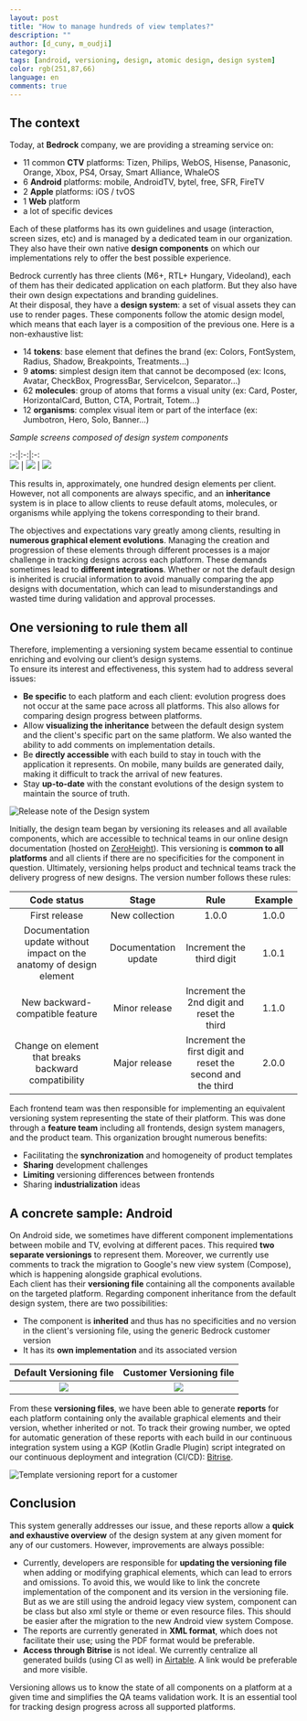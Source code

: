 ```yaml
---
layout: post
title: "How to manage hundreds of view templates?"
description: ""
author: [d_cuny, m_oudji]
category: 
tags: [android, versioning, design, atomic design, design system]
color: rgb(251,87,66)
language: en
comments: true
---
```


## The context

Today, at **Bedrock** company, we are providing a streaming service on:
- 11 common **CTV** platforms: Tizen, Philips, WebOS, Hisense, Panasonic, Orange, Xbox, PS4, Orsay, Smart Alliance, WhaleOS
- 6 **Android** platforms: mobile, AndroidTV, bytel, free, SFR, FireTV
- 2 **Apple** platforms: iOS / tvOS
- 1 **Web** platform
- a lot of specific devices

Each of these platforms has its own guidelines and usage (interaction, screen sizes, etc) and is managed by a dedicated team in our organization. They also have their own native **design components** on which our implementations rely to offer the best possible experience.  

Bedrock currently has three clients (M6+, RTL+ Hungary, Videoland), each of them has their dedicated application on each platform. But they also have their own design expectations and branding guidelines.  
At their disposal, they have a **design system**: a set of visual assets they can use to render pages. These components follow the atomic design model, which means that each layer is a composition of the previous one. Here is a non-exhaustive list: 
- 14 **tokens**: base element that defines the brand (ex: Colors, FontSystem, Radius, Shadow, Breakpoints, Treatments...)
- 9 **atoms**: simplest design item that cannot be decomposed (ex: Icons, Avatar, CheckBox, ProgressBar, ServiceIcon, Separator...)
- 62 **molecules**: group of atoms that forms a visual unity (ex: Card, Poster, HorizontalCard, Button, CTA, Portrait, Totem...)
- 12 **organisms**: complex visual item or part of the interface (ex: Jumbotron, Hero, Solo, Banner...)

_Sample screens composed of design system components_

:-:|:-:|:-:  
![](/images/posts/2024-08-02-how-to-manage-hundreds-of-templates/home-m6plus.png) | ![](/images/posts/2024-08-02-how-to-manage-hundreds-of-templates/home-videoland.png) | ![](/images/posts/2024-08-02-how-to-manage-hundreds-of-templates/home-rtlhu.png)  

This results in, approximately, one hundred design elements per client. However, not all components are always specific, and an **inheritance** system is in place to allow clients to reuse default atoms, molecules, or organisms while applying the tokens corresponding to their brand.  

The objectives and expectations vary greatly among clients, resulting in **numerous graphical element evolutions**. Managing the creation and progression of these elements through different processes is a major challenge in tracking designs across each platform. These demands sometimes lead to **different integrations**. Whether or not the default design is inherited is crucial information to avoid manually comparing the app designs with documentation, which can lead to misunderstandings and wasted time during validation and approval processes.

## One versioning to rule them all 

Therefore, implementing a versioning system became essential to continue enriching and evolving our client’s design systems.  
To ensure its interest and effectiveness, this system had to address several issues:
- **Be specific** to each platform and each client: evolution progress does not occur at the same pace across all platforms. This also allows for comparing design progress between platforms.  
- Allow **visualizing the inheritance** between the default design system and the client's specific part on the same platform. We also wanted the ability to add comments on implementation details.  
- Be **directly accessible** with each build to stay in touch with the application it represents. On mobile, many builds are generated daily, making it difficult to track the arrival of new features.  
- Stay **up-to-date** with the constant evolutions of the design system to maintain the source of truth.

![Release note of the Design system](/images/posts/2024-08-02-how-to-manage-hundreds-of-templates/design-release-note.png)  
 
Initially, the design team began by versioning its releases and all available components, which are accessible to technical teams in our online design documentation (hosted on [ZeroHeight](https://zeroheight.com/)). This versioning is **common to all platforms** and all clients if there are no specificities for the component in question. Ultimately, versioning helps product and technical teams track the delivery progress of new designs. The version number follows these rules:

Code status | Stage | Rule | Example  
:-:|:-:|:-:|:-:  
First release | New collection | 1.0.0 | 1.0.0  
Documentation update without impact on the anatomy of design element | Documentation update | Increment the third digit | 1.0.1  
New backward-compatible feature | Minor release | Increment the 2nd digit and reset the third | 1.1.0  
Change on element that breaks backward compatibility | Major release | Increment the first digit and reset the second and the third | 2.0.0  

Each frontend team was then responsible for implementing an equivalent versioning system representing the state of their platform. This was done through a **feature team** including all frontends, design system managers, and the product team. This organization brought numerous benefits:
- Facilitating the **synchronization** and homogeneity of product templates
- **Sharing** development challenges
- **Limiting** versioning differences between frontends
- Sharing **industrialization** ideas

## A concrete sample: Android

On Android side, we sometimes have different component implementations between mobile and TV, evolving at different paces. This required **two separate versionings** to represent them. Moreover, we currently use comments to track the migration to Google's new view system (Compose), which is happening alongside graphical evolutions.  
Each client has their **versioning file** containing all the components available on the targeted platform. Regarding component inheritance from the default design system, there are two possibilities:
- The component is **inherited** and thus has no specificities and no version in the client's versioning file, using the generic Bedrock customer version
- It has its **own implementation** and its associated version

Default Versioning file | Customer Versioning file  
:-------------------------:|:-------------------------:  
![](/images/posts/2024-08-02-how-to-manage-hundreds-of-templates/versioning-file-default.png) | ![](/images/posts/2024-08-02-how-to-manage-hundreds-of-templates/versioning-file-customer.png)  
              
From these **versioning files**, we have been able to generate **reports** for each platform containing only the available graphical elements and their version, whether inherited or not. To track their growing number, we opted for automatic generation of these reports with each build in our continuous integration system using a KGP (Kotlin Gradle Plugin) script integrated on our continuous deployment and integration (CI/CD): [Bitrise](https://bitrise.io/).

![Template versioning report for a customer](/images/posts/2024-08-02-how-to-manage-hundreds-of-templates/template-versioning-report.png)  

## Conclusion

This system generally addresses our issue, and these reports allow a **quick and exhaustive overview** of the design system at any given moment for any of our customers.
However, improvements are always possible:
- Currently, developers are responsible for **updating the versioning file** when adding or modifying graphical elements, which can lead to errors and omissions. To avoid this, we would like to link the concrete implementation of the component and its version in the versioning file. But as we are still using the android legacy view system, component can be class but also xml style or theme or even resource files. This should be easier after the migration to the new Android view system Compose.
- The reports are currently generated in **XML format**, which does not facilitate their use; using the PDF format would be preferable.
- **Access through Bitrise** is not ideal. We currently centralize all generated builds (using CI as well) in [Airtable](https://www.airtable.com/). A link would be preferable and more visible.  

Versioning allows us to know the state of all components on a platform at a given time and simplifies the QA teams validation work. It is an essential tool for tracking design progress across all supported platforms.

